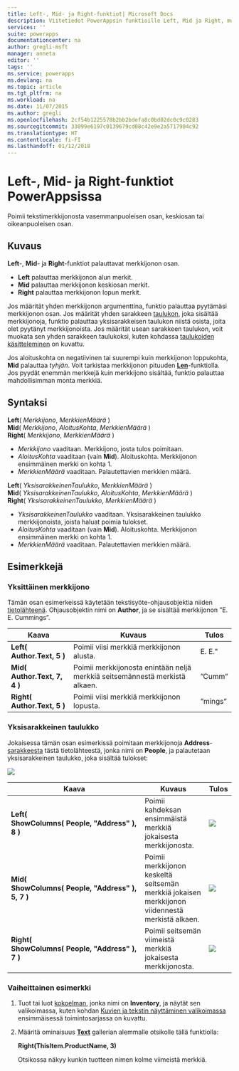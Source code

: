 ```yaml
---
title: Left-, Mid- ja Right-funktiot| Microsoft Docs
description: Viitetiedot PowerAppsin funktioille Left, Mid ja Right, mukaan lukien syntaksi ja esimerkit
services: ''
suite: powerapps
documentationcenter: na
author: gregli-msft
manager: anneta
editor: ''
tags: ''
ms.service: powerapps
ms.devlang: na
ms.topic: article
ms.tgt_pltfrm: na
ms.workload: na
ms.date: 11/07/2015
ms.author: gregli
ms.openlocfilehash: 2cf54b1225578b2bb2bdefa8c0bd02dc0c9c0283
ms.sourcegitcommit: 33099e6197c0139679cd08c42e9e2a5717904c92
ms.translationtype: HT
ms.contentlocale: fi-FI
ms.lasthandoff: 01/12/2018
---
```

# <a name="left-mid-and-right-functions-in-powerapps"></a>Left-, Mid- ja Right-funktiot PowerAppsissa
Poimii tekstimerkkijonosta vasemmanpuoleisen osan, keskiosan tai oikeanpuoleisen osan.

## <a name="description"></a>Kuvaus
**Left**-, **Mid**- ja **Right**-funktiot palauttavat merkkijonon osan.

* **Left** palauttaa merkkijonon alun merkit.
* **Mid** palauttaa merkkijonon keskiosan merkit.
* **Right** palauttaa merkkijonon lopun merkit.

Jos määrität yhden merkkijonon argumenttina, funktio palauttaa pyytämäsi merkkijonon osan. Jos määrität yhden sarakkeen [taulukon](../working-with-tables.md), joka sisältää merkkijonoja, funktio palauttaa yksisarakkeisen taulukon niistä osista, joita olet pyytänyt merkkijonoista. Jos määrität usean sarakkeen taulukon, voit muokata sen yhden sarakkeen taulukoksi, kuten kohdassa [taulukoiden käsitteleminen](../working-with-tables.md) on kuvattu.

Jos aloituskohta on negatiivinen tai suurempi kuin merkkijonon loppukohta, **Mid** palauttaa *tyhjän*.  Voit tarkistaa merkkijonon pituuden **[Len](function-len.md)**-funktiolla. Jos pyydät enemmän merkkejä kuin merkkijono sisältää, funktio palauttaa mahdollisimman monta merkkiä.

## <a name="syntax"></a>Syntaksi
**Left**( *Merkkijono*, *MerkkienMäärä* )<br>**Mid**( *Merkkijono*, *AloitusKohta*, *MerkkienMäärä* )<br>**Right**( *Merkkijono*, *MerkkienMäärä* )

* *Merkkijono* vaaditaan. Merkkijono, josta tulos poimitaan.
* *AloitusKohta* vaaditaan (vain **Mid**).  Aloituskohta.  Merkkijonon ensimmäinen merkki on kohta 1.
* *MerkkienMäärä* vaaditaan.  Palautettavien merkkien määrä.

**Left**( *YksisarakkeinenTaulukko*, *MerkkienMäärä* )<br>**Mid**( *YksisarakkeinenTaulukko*, *AloitusKohta*, *MerkkienMäärä* )<br>**Right**( *YksisarakkeinenTaulukko*, *MerkkienMäärä* )

* *YksisarakkeinenTaulukko* vaaditaan. Yksisarakkeinen taulukko merkkijonoista, joista haluat poimia tulokset.
* *AloitusKohta* vaaditaan (vain **Mid**).  Aloituskohta.  Merkkijonon ensimmäinen merkki on kohta 1.
* *MerkkienMäärä* vaaditaan.  Palautettavien merkkien määrä.

## <a name="examples"></a>Esimerkkejä
### <a name="single-string"></a>Yksittäinen merkkijono
Tämän osan esimerkeissä käytetään tekstisyöte-ohjausobjektia niiden [tietolähteenä](../working-with-data-sources.md). Ohjausobjektin nimi on **Author**, ja se sisältää merkkijonon ”E. E. Cummings”.

| Kaava | Kuvaus | Tulos |
| --- | --- | --- |
| **Left( Author.Text, 5 )** |Poimii viisi merkkiä merkkijonon alusta. |E. E." |
| **Mid( Author.Text, 7, 4 )** |Poimii merkkijonosta enintään neljä merkkiä seitsemännestä merkistä alkaen. |”Cumm” |
| **Right( Author.Text, 5 )** |Poimii viisi merkkiä merkkijonon lopusta. |”mings” |

### <a name="single-column-table"></a>Yksisarakkeinen taulukko
Jokaisessa tämän osan esimerkissä poimitaan merkkijonoja **Address**-[sarakkeesta](../working-with-tables.md#columns) tästä tietolähteestä, jonka nimi on **People**, ja palautetaan yksisarakkeinen taulukko, joka sisältää tulokset:

![](media/function-left-mid-right/people-table.png)

| Kaava | Kuvaus | Tulos |
| --- | --- | --- |
| **Left( ShowColumns(&nbsp;People,&nbsp;"Address"&nbsp;), 8 )** |Poimii kahdeksan ensimmäistä merkkiä jokaisesta merkkijonosta. |<style> img { max-width: none } </style> ![](media/function-left-mid-right/people-table-left.png) |
| **Mid( ShowColumns(&nbsp;People,&nbsp;"Address"&nbsp;), 5, 7 )** |Poimii merkkijonon keskeltä seitsemän merkkiä jokaisen merkkijonon viidennestä merkistä alkaen. |![](media/function-left-mid-right/people-table-mid.png) |
| **Right( ShowColumns(&nbsp;People,&nbsp;"Address"&nbsp;), 7 )** |Poimii seitsemän viimeistä merkkiä jokaisesta merkkijonosta. |![](media/function-left-mid-right/people-table-right.png) |

### <a name="step-by-step-example"></a>Vaiheittainen esimerkki
1. Tuot tai luot [kokoelman](../working-with-data-sources.md#collections), jonka nimi on **Inventory**, ja näytät sen valikoimassa, kuten kohdan [Kuvien ja tekstin näyttäminen valikoimassa](../show-images-text-gallery-sort-filter.md) ensimmäisessä toimintosarjassa on kuvattu.
2. Määritä ominaisuus **[Text](../controls/properties-core.md)** gallerian alemmalle otsikolle tällä funktiolla:
   
    **Right(ThisItem.ProductName, 3)**
   
    Otsikossa näkyy kunkin tuotteen nimen kolme viimeistä merkkiä.

